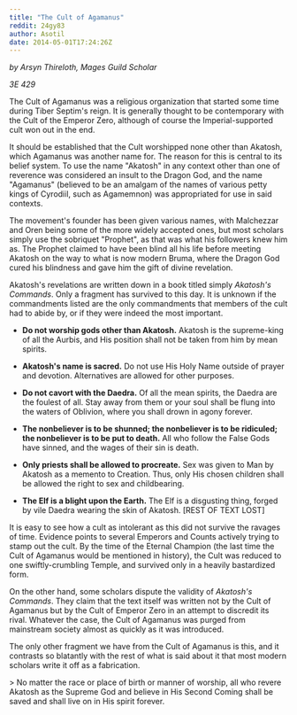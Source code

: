 ```yaml
---
title: "The Cult of Agamanus"
reddit: 24gy83
author: Asotil
date: 2014-05-01T17:24:26Z
---
```


*by Arsyn Thireloth, Mages Guild Scholar*

*3E 429*

The Cult of Agamanus was a religious organization that started some time during Tiber Septim's reign. It is generally thought to be contemporary with the Cult of the Emperor Zero, although of course the Imperial-supported cult won out in the end.

It should be established that the Cult worshipped none other than Akatosh, which Agamanus was another name for. The reason for this is central to its belief system. To use the name "Akatosh" in any context other than one of reverence was considered an insult to the Dragon God, and the name "Agamanus" (believed to be an amalgam of the names of various petty kings of Cyrodiil, such as Agamemnon) was appropriated for use in said contexts.

The movement's founder has been given various names, with Malchezzar and Oren being some of the more widely accepted ones, but most scholars simply use the sobriquet "Prophet", as that was what his followers knew him as. The Prophet claimed to have been blind all his life before meeting Akatosh on the way to what is now modern Bruma, where the Dragon God cured his blindness and gave him the gift of divine revelation.

Akatosh's revelations are written down in a book titled simply *Akatosh's Commands*. Only a fragment has survived to this day. It is unknown if the commandments listed are the only commandments that members of the cult had to abide by, or if they were indeed the most important. 

* **Do not worship gods other than Akatosh.** Akatosh is the supreme-king of all the Aurbis, and His position shall not be taken from him by mean spirits.

* **Akatosh's name is sacred.** Do not use His Holy Name outside of prayer and devotion. Alternatives are allowed for other purposes.

* **Do not cavort with the Daedra.** Of all the mean spirits, the Daedra are the foulest of all. Stay away from them or your soul shall be flung into the waters of Oblivion, where you shall drown in agony forever.

* **The nonbeliever is to be shunned; the nonbeliever is to be ridiculed; the nonbeliever is to be put to death.** All who follow the False Gods have sinned, and the wages of their sin is death.

* **Only priests shall be allowed to procreate.** Sex was given to Man by Akatosh as a memento to Creation. Thus, only His chosen children shall be allowed the right to sex and childbearing.

* **The Elf is a blight upon the Earth.** The Elf is a disgusting thing, forged by vile Daedra wearing the skin of Akatosh. [REST OF TEXT LOST]

It is easy to see how a cult as intolerant as this did not survive the ravages of time. Evidence points to several Emperors and Counts actively trying to stamp out the cult. By the time of the Eternal Champion (the last time the Cult of Agamanus would be mentioned in history), the Cult was reduced to one swiftly-crumbling Temple, and survived only in a heavily bastardized form.

On the other hand, some scholars dispute the validity of *Akatosh's Commands*. They claim that the text itself was written not by the Cult of Agamanus but by the Cult of Emperor Zero in an attempt to discredit its rival. Whatever the case, the Cult of Agamanus was purged from mainstream society almost as quickly as it was introduced.

The only other fragment we have from the Cult of Agamanus is this, and it contrasts so blatantly with the rest of what is said about it that most modern scholars write it off as a fabrication.

&gt; No matter the race or place of birth or manner of worship, all who revere Akatosh as the Supreme God and believe in His Second Coming shall be saved and shall live on in His spirit forever.
